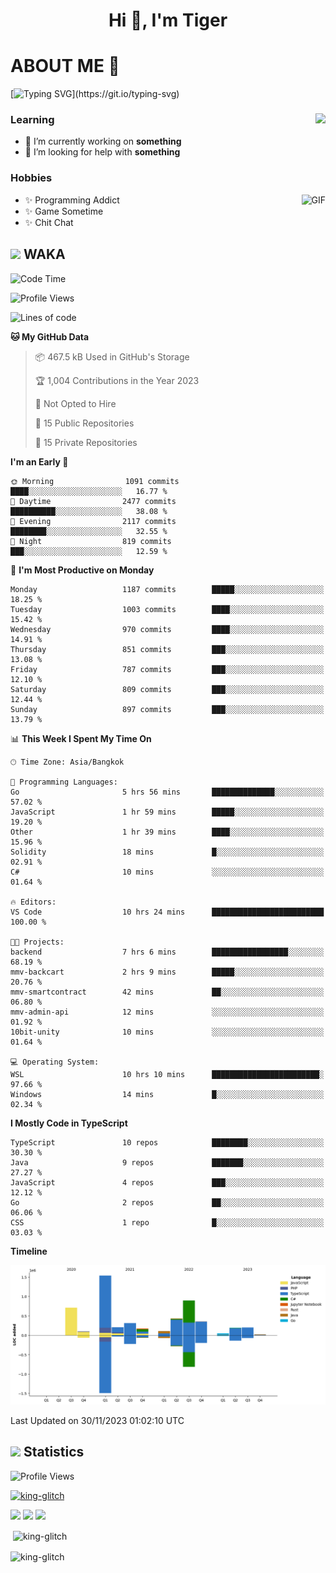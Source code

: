 <h1 align="center">Hi 👋, I'm Tiger</h1>




# ABOUT ME 💬

[![Typing SVG](https://readme-typing-svg.herokuapp.com?color=22F771&vCenter=true&lines=A+perssionate+developer+from+nowhere.)](https://git.io/typing-svg)

<div>
 <img align="right" src="https://spotify-github-profile.vercel.app/api/view?uid=12129734423&cover_image=false&theme=default&bar_color=22d016&bar_color_cover=true" />
 <h3>Learning</h3>
 
 <ul>
  <li>🔭 I’m currently working on <b>something</b></li>
  <li>🤝 I’m looking for help with <b>something</b></li>
 </ul>
 
</div>
<div>
 <h3>Hobbies</h3>
 <img align="right" height="475px"  alt="GIF" src="https://i.pinimg.com/originals/1f/b7/db/1fb7dbee557e5ed509f7517da8a84d58.gif" />
 <ul>
  <li>✨ Programming Addict</li>
  <li>✨ Game Sometime</li>
  <li>✨ Chit Chat</li>
 </ul>
 
</div>



## <img height="40" src="https://raw.githubusercontent.com/innng/innng/master/assets/kyubey.gif"/> WAKA

<!--START_SECTION:waka-->
![Code Time](http://img.shields.io/badge/Code%20Time-1%2C714%20hrs%2030%20mins-blue)

![Profile Views](http://img.shields.io/badge/Profile%20Views-9-blue)

![Lines of code](https://img.shields.io/badge/From%20Hello%20World%20I%27ve%20Written-5.3%20million%20lines%20of%20code-blue)

**🐱 My GitHub Data** 

> 📦 467.5 kB Used in GitHub's Storage 
 > 
> 🏆 1,004 Contributions in the Year 2023
 > 
> 🚫 Not Opted to Hire
 > 
> 📜 15 Public Repositories 
 > 
> 🔑 15 Private Repositories 
 > 
**I'm an Early 🐤** 

```text
🌞 Morning                1091 commits        ████░░░░░░░░░░░░░░░░░░░░░   16.77 % 
🌆 Daytime                2477 commits        ██████████░░░░░░░░░░░░░░░   38.08 % 
🌃 Evening                2117 commits        ████████░░░░░░░░░░░░░░░░░   32.55 % 
🌙 Night                  819 commits         ███░░░░░░░░░░░░░░░░░░░░░░   12.59 % 
```
📅 **I'm Most Productive on Monday** 

```text
Monday                   1187 commits        █████░░░░░░░░░░░░░░░░░░░░   18.25 % 
Tuesday                  1003 commits        ████░░░░░░░░░░░░░░░░░░░░░   15.42 % 
Wednesday                970 commits         ████░░░░░░░░░░░░░░░░░░░░░   14.91 % 
Thursday                 851 commits         ███░░░░░░░░░░░░░░░░░░░░░░   13.08 % 
Friday                   787 commits         ███░░░░░░░░░░░░░░░░░░░░░░   12.10 % 
Saturday                 809 commits         ███░░░░░░░░░░░░░░░░░░░░░░   12.44 % 
Sunday                   897 commits         ███░░░░░░░░░░░░░░░░░░░░░░   13.79 % 
```


📊 **This Week I Spent My Time On** 

```text
🕑︎ Time Zone: Asia/Bangkok

💬 Programming Languages: 
Go                       5 hrs 56 mins       ██████████████░░░░░░░░░░░   57.02 % 
JavaScript               1 hr 59 mins        █████░░░░░░░░░░░░░░░░░░░░   19.20 % 
Other                    1 hr 39 mins        ████░░░░░░░░░░░░░░░░░░░░░   15.96 % 
Solidity                 18 mins             █░░░░░░░░░░░░░░░░░░░░░░░░   02.91 % 
C#                       10 mins             ░░░░░░░░░░░░░░░░░░░░░░░░░   01.64 % 

🔥 Editors: 
VS Code                  10 hrs 24 mins      █████████████████████████   100.00 % 

🐱‍💻 Projects: 
backend                  7 hrs 6 mins        █████████████████░░░░░░░░   68.19 % 
mmv-backcart             2 hrs 9 mins        █████░░░░░░░░░░░░░░░░░░░░   20.76 % 
mmv-smartcontract        42 mins             ██░░░░░░░░░░░░░░░░░░░░░░░   06.80 % 
mmv-admin-api            12 mins             ░░░░░░░░░░░░░░░░░░░░░░░░░   01.92 % 
10bit-unity              10 mins             ░░░░░░░░░░░░░░░░░░░░░░░░░   01.64 % 

💻 Operating System: 
WSL                      10 hrs 10 mins      ████████████████████████░   97.66 % 
Windows                  14 mins             █░░░░░░░░░░░░░░░░░░░░░░░░   02.34 % 
```

**I Mostly Code in TypeScript** 

```text
TypeScript               10 repos            ████████░░░░░░░░░░░░░░░░░   30.30 % 
Java                     9 repos             ███████░░░░░░░░░░░░░░░░░░   27.27 % 
JavaScript               4 repos             ███░░░░░░░░░░░░░░░░░░░░░░   12.12 % 
Go                       2 repos             ██░░░░░░░░░░░░░░░░░░░░░░░   06.06 % 
CSS                      1 repo              █░░░░░░░░░░░░░░░░░░░░░░░░   03.03 % 
```



**Timeline**

![Lines of Code chart](https://raw.githubusercontent.com/king-glitch/king-glitch/main/assets/bar_graph.png)


 Last Updated on 30/11/2023 01:02:10 UTC
<!--END_SECTION:waka-->
## <img height="40" src="https://raw.githubusercontent.com/innng/innng/master/assets/kyubey.gif"/> Statistics
![Profile Views](https://komarev.com/ghpvc/?username=king-glitch)  

<p align="left"> 
 <a href="https://github.com/ryo-ma/github-profile-trophy">
  <img src="https://github-profile-trophy.vercel.app/?username=king-glitch&theme=dracula" alt="king-glitch" />
 </a> </p>

![](https://github-profile-summary-cards.vercel.app/api/cards/profile-details?username=king-glitch&theme=dracula)
![](https://github-profile-summary-cards.vercel.app/api/cards/stats?username=king-glitch&theme=dracula) 
![](https://github-profile-summary-cards.vercel.app/api/cards/productive-time?username=king-glitch&theme=dracula)


<p>&nbsp;<img align="center" src="https://github-readme-stats.vercel.app/api?username=king-glitch&theme=dracula" alt="king-glitch" /></p>

<p><img align="center" src="https://github-readme-streak-stats.herokuapp.com/?user=king-glitch&theme=dracula" alt="king-glitch" /></p>
